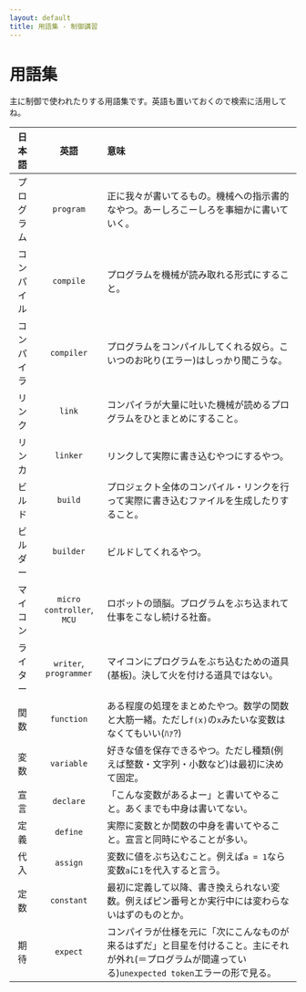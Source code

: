 ```yaml
---
layout: default
title: 用語集 - 制御講習
---
```


用語集
======

主に制御で使われたりする用語集です。英語も置いておくので検索に活用してね。

| 日本語     | 英語                      | 意味                                                                                                                                                   |
|:----------:|:-------------------------:|:-------------------------------------------------------------------------------------------------------------------------------------------------------|
| プログラム | `program`                 | 正に我々が書いてるもの。機械への指示書的なやつ。あーしろこーしろを事細かに書いていく。                                                                 |
| コンパイル | `compile`                 | プログラムを機械が読み取れる形式にすること。                                                                                                           |
| コンパイラ | `compiler`                | プログラムをコンパイルしてくれる奴ら。こいつのお叱り(エラー)はしっかり聞こうな。                                                                       |
| リンク     | `link`                    | コンパイラが大量に吐いた機械が読めるプログラムをひとまとめにすること。                                                                                 |
| リンカ     | `linker`                  | リンクして実際に書き込むやつにするやつ。                                                                                                               |
| ビルド     | `build`                   | プロジェクト全体のコンパイル・リンクを行って実際に書き込むファイルを生成したりすること。                                                               |
| ビルダー   | `builder`                 | ビルドしてくれるやつ。                                                                                                                                 |
| マイコン   | `micro controller`, `MCU` | ロボットの頭脳。プログラムをぶち込まれて仕事をこなし続ける社畜。                                                                                       |
| ライター   | `writer`, `programmer`    | マイコンにプログラムをぶち込むための道具(基板)。決して火を付ける道具ではない。                                                                         |
| 関数       | `function`                | ある程度の処理をまとめたやつ。数学の関数と大筋一緒。ただし`f(x)`の`x`みたいな変数はなくてもいい(ﾊｧ?)                                                   |
| 変数       | `variable`                | 好きな値を保存できるやつ。ただし種類(例えば整数・文字列・小数など)は最初に決めて固定。                                                                 |
| 宣言       | `declare`                 | 「こんな変数があるよー」と書いてやること。あくまでも中身は書いてない。                                                                                 |
| 定義       | `define`                  | 実際に変数とか関数の中身を書いてやること。宣言と同時にやることが多い。                                                                                 |
| 代入       | `assign`                  | 変数に値をぶち込むこと。例えば`a = 1`なら変数`a`に`1`を代入すると言う。                                                                                |
| 定数       | `constant`                | 最初に定義して以降、書き換えられない変数。例えばピン番号とか実行中には変わらないはずのものとか。                                                       |
| 期待       | `expect`                  | コンパイラが仕様を元に「次にこんなものが来るはずだ」と目星を付けること。主にそれが外れ(＝プログラムが間違っている)`unexpected token`エラーの形で見る。 |
